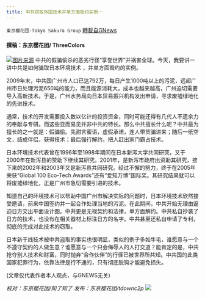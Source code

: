 ```yaml
---
title: 中共窃取外国技术并单方面毁约实例一
---
```

`東京櫻花団-Tokyo Sakura Group` [轉載自GNews](https://gnews.org/zh-hans/1609763/)

#### 撰稿：东京樱花团/ ThreeColors
![](https://assets.gnews.org/wp-content/uploads/2021/10/1-55.png)[图片来源](https://www.google.com/imgres?imgurl=https%3A%2F%2Fstatic.52by.com%2Fyue%2Farticle%2F159712903867362938275.png%3Fsize%3D1080%2C608&amp;imgrefurl=https%3A%2F%2Fwww.52by.com%2Farticle%2F39952&amp;tbnid=UXNpJDv1vma8xM&amp;vet=10CBMQMyhsahcKEwiIovCn99zzAhUAAAAAHQAAAAAQAg..i&amp;docid=vTVAHOtQE-EEmM&amp;w=1080&amp;h=608&amp;q=%E9%AA%97&amp;ved=0CBMQMyhsahcKEwiIovCn99zzAhUAAAAAHQAAAAAQAg)
中共的假骗偷杀的恶劣行径“享誉世界”并祸害全球。今天，我要讲一讲中共是如何骗取日本环境技术 ，并单方面毁约的实例。

2009年末，中共国广州市人口已达792万，每日产生1000吨以上的污泥，远超广州市日处理污泥650吨的能力，而且能源消耗大，成本也越来越高，广州迫切需要导入高新技术。于是，广州水务局向日本贸易振兴机构发出申请，寻求废墟绿地化的先进技术。

通常，技术的开发需要投入数以亿计的投资资金，同时可能还得有几代人不遗余力的奉献与专研。而这些显而易见并非中共的特长。那么中共擅长什么呢？中共最为擅长的之一就是：假骗偷。先甜言蜜语，虚假承诺，连人带货骗进来；随后一纸空文，结成伴侣，获得技术；最后强行解约，把人赶出家门霸占技术。

日本环境技术代表曾在1996年至1998年期间在日本新泻大学共同研究，又于2000年在新泻县的赞助下继续其研究。2001年，是新泻市政府出资助其研究，接下来的2002年和2003年又是新泻县共同研究。经过不懈的努力，终于在2005年荣获“Global 100 Eco-Tech Awards”还有“爱知万博”国际奖。其研究结果就可以将废墟绿地化，正是广州市急切需要引进的技术。

知道自己的环境技术可以帮助中国广州市解决实际的问题时，日本环境技术欣然接受邀请，前来中国签约并一起合作处理当地的污泥。在此期间，中共开始无理由逼迫日方交出平面设计图。中共更是无视契约和法律，单方面解约。中共私自抄袭了日方的技术，也没有在相关器材上标注日方的名字。中共甚至还私自申请了专利，彻底的完成对此技术的窃取。

日本新干线技术被中共盗取的事实也很明显，类似的例子多如牛毛，谁愿意与一个不遵守契约的人做生意？谁愿意与一个只会侮辱人的人打交道？能肯定的是，中共抢夺别人技术和财富，同时抛弃“合作伙伴”的行径已被世界所共知。中共国的此类国家犯罪行为，依靠法律是行不通的，只有彻底脱钩才能避免损失。

(文章仅代表作者本人观点，与GNEWS无关)

*校对：东京樱花团/知了知了
发布：东京樱花团/tdownc2p*
![](https://assets.gnews.org/wp-content/uploads/2021/08/image0-1-36.jpg)
